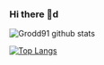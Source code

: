 ### Hi there 👋d

![Grodd91 github stats](https://github-readme-stats.vercel.app/api?username=Grodd91&show_icons=true&hide_border=true)

[![Top Langs](https://github-readme-stats-git-masterrstaa-rickstaa.vercel.app/api/top-langs/?username=Grodd91)](https://github.com/anuraghazra/github-readme-stats)
